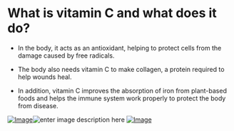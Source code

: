 ﻿

# What is vitamin C and what does it do?

-  In the body, it acts as an antioxidant, helping to protect cells from the damage caused by free radicals. 

-  The body also needs vitamin C to make collagen, a protein required to help wounds heal.

-  In addition, vitamin C improves the absorption of iron from plant-based foods and helps the immune system work properly to protect the body from disease.

[![Image](https://i.hizliresim.com/n9b2xjm.png)](https://hizliresim.com/n9b2xjm)![enter image description here](https://i.hizliresim.com/2w0xkul.png)
[![Image](https://i.hizliresim.com/h47wwbo.png)](https://hizliresim.com/h47wwbo)
